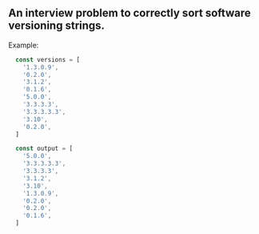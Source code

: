 ## An interview problem to correctly sort software versioning strings.

Example: 

```javascript
  const versions = [
    '1.3.0.9',
    '0.2.0',
    '3.1.2',
    '0.1.6',
    '5.0.0',
    '3.3.3.3',
    '3.3.3.3.3',
    '3.10',
    '0.2.0',
  ]

  const output = [
    '5.0.0',
    '3.3.3.3.3',
    '3.3.3.3',
    '3.1.2',
    '3.10',
    '1.3.0.9',
    '0.2.0',
    '0.2.0',
    '0.1.6',
  ]
```
